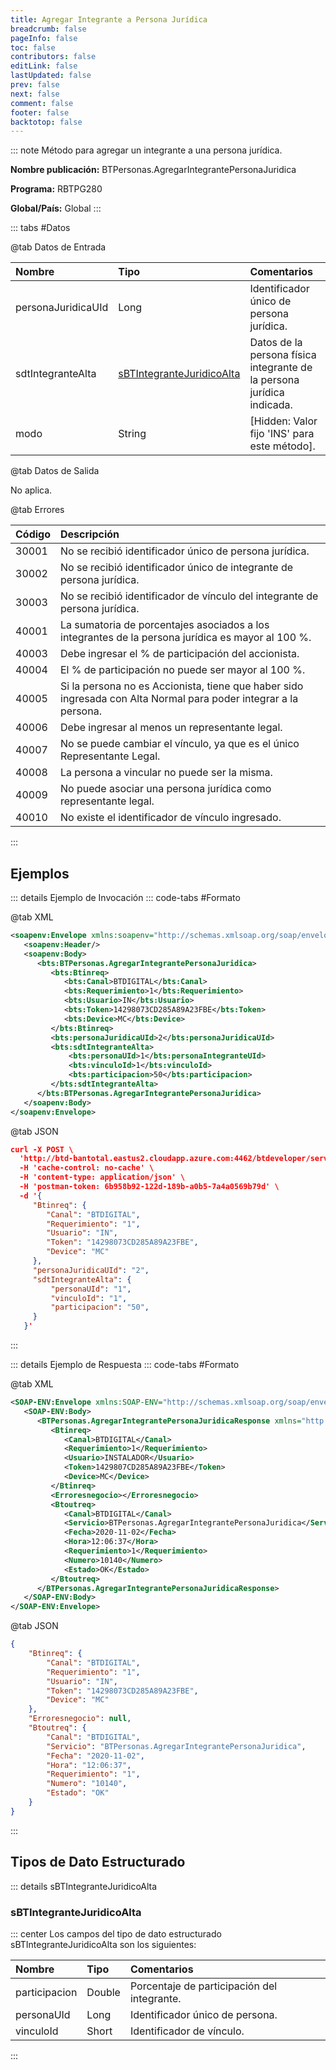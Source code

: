 ```yaml
---
title: Agregar Integrante a Persona Jurídica
breadcrumb: false
pageInfo: false
toc: false
contributors: false
editLink: false
lastUpdated: false
prev: false
next: false
comment: false
footer: false
backtotop: false
---
```


<!-- ABRE DATOS DEL MÉTODO -->
::: note Método para agregar un integrante a una persona jurídica.

**Nombre publicación:** BTPersonas.AgregarIntegrantePersonaJuridica

**Programa:** RBTPG280

**Global/País:** Global
:::
<!-- CIERRA DATOS DEL MÉTODO -->

<!-- ABRE TABLA DE DATOS -->
::: tabs #Datos 

@tab Datos de Entrada

Nombre | Tipo | Comentarios
:--------- | :--------- | :---------
personaJuridicaUId | Long | Identificador único de persona jurídica.
sdtIntegranteAlta | [sBTIntegranteJuridicoAlta](#sbtintegrantejuridicoalta) | Datos de la persona física integrante de la persona jurídica indicada.
modo | String | [Hidden: Valor fijo 'INS' para este método].

@tab Datos de Salida

No aplica.

@tab Errores

Código | Descripción
:--------- | :-----------
30001 | No se recibió identificador único de persona jurídica.
30002 | No se recibió identificador único de integrante de persona jurídica.
30003 | No se recibió identificador de vínculo del integrante de persona jurídica.
40001 | La sumatoria de porcentajes asociados a los integrantes de la persona jurídica es mayor al 100 %.
40003 | Debe ingresar el % de participación del accionista.
40004 | El % de participación no puede ser mayor al 100 %.
40005 | Si la persona no es Accionista, tiene que haber sido ingresada con Alta Normal para poder integrar a la persona.
40006 | Debe ingresar al menos un representante legal.
40007 | No se puede cambiar el vínculo, ya que es el único Representante Legal.
40008 | La persona a vincular no puede ser la misma.
40009 | No puede asociar una persona jurídica como representante legal.
40010 | No existe el identificador de vínculo ingresado.
::: 
<!-- CIERRA TABLA DE DATOS -->

## **Ejemplos**

<!-- ABRE EJEMPLO DE INVOCACIÓN -->
::: details Ejemplo de Invocación 
::: code-tabs #Formato

@tab XML
```xml
<soapenv:Envelope xmlns:soapenv="http://schemas.xmlsoap.org/soap/envelope/" xmlns:bts="http://uy.com.dlya.bantotal/BTSOA/">
   <soapenv:Header/>
   <soapenv:Body>
      <bts:BTPersonas.AgregarIntegrantePersonaJuridica>
         <bts:Btinreq>
            <bts:Canal>BTDIGITAL</bts:Canal>
            <bts:Requerimiento>1</bts:Requerimiento>
            <bts:Usuario>IN</bts:Usuario>
            <bts:Token>14298073CD285A89A23FBE</bts:Token>
            <bts:Device>MC</bts:Device>
         </bts:Btinreq>
         <bts:personaJuridicaUId>2</bts:personaJuridicaUId>
         <bts:sdtIntegranteAlta>
             <bts:personaUId>1</bts:personaIntegranteUId>
             <bts:vinculoId>1</bts:vinculoId>
             <bts:participacion>50</bts:participacion>
         </bts:sdtIntegranteAlta>
      </bts:BTPersonas.AgregarIntegrantePersonaJuridica>
   </soapenv:Body>
</soapenv:Envelope>
```

@tab JSON
```json
curl -X POST \
  'http://btd-bantotal.eastus2.cloudapp.azure.com:4462/btdeveloper/servlet/com.dlya.bantotal.odwsbt_BTPersonas_v1?AgregarIntegrantePersonaJuridica' \
  -H 'cache-control: no-cache' \
  -H 'content-type: application/json' \
  -H 'postman-token: 6b958b92-122d-189b-a0b5-7a4a0569b79d' \
  -d '{
	 "Btinreq": {
		"Canal": "BTDIGITAL",
		"Requerimiento": "1",
		"Usuario": "IN",
		"Token": "14298073CD285A89A23FBE",
		"Device": "MC"
	 },
	 "personaJuridicaUId": "2",
	 "sdtIntegranteAlta": {
		 "personaUId": "1",
		 "vinculoId": "1",
		 "participacion": "50",
	 }
   }'
```
:::
<!-- CIERRA EJEMPLO DE INVOCACIÓN -->

<!-- ABRE EJEMPLO DE RESPUESTA -->
::: details Ejemplo de Respuesta 
::: code-tabs #Formato

@tab XML
```xml
<SOAP-ENV:Envelope xmlns:SOAP-ENV="http://schemas.xmlsoap.org/soap/envelope/" xmlns:xsd="http://www.w3.org/2001/XMLSchema" xmlns:SOAP-ENC="http://schemas.xmlsoap.org/soap/encoding/" xmlns:xsi="http://www.w3.org/2001/XMLSchema-instance">
   <SOAP-ENV:Body>
      <BTPersonas.AgregarIntegrantePersonaJuridicaResponse xmlns="http://uy.com.dlya.bantotal/BTSOA/">
         <Btinreq>
            <Canal>BTDIGITAL</Canal>
            <Requerimiento>1</Requerimiento>
            <Usuario>INSTALADOR</Usuario>
            <Token>1429807CD285A89A23FBE</Token>
            <Device>MC</Device>
         </Btinreq>
         <Erroresnegocio></Erroresnegocio>
         <Btoutreq>
            <Canal>BTDIGITAL</Canal>
            <Servicio>BTPersonas.AgregarIntegrantePersonaJuridica</Servicio>
            <Fecha>2020-11-02</Fecha>
            <Hora>12:06:37</Hora>
            <Requerimiento>1</Requerimiento>
            <Numero>10140</Numero>
            <Estado>OK</Estado>
         </Btoutreq>
      </BTPersonas.AgregarIntegrantePersonaJuridicaResponse>
   </SOAP-ENV:Body>
</SOAP-ENV:Envelope>
```

@tab JSON
```json
{ 
	"Btinreq": { 
		"Canal": "BTDIGITAL", 
		"Requerimiento": "1", 
		"Usuario": "IN", 
		"Token": "14298073CD285A89A23FBE", 
		"Device": "MC" 
	}, 
	"Erroresnegocio": null, 
	"Btoutreq": { 
		"Canal": "BTDIGITAL", 
		"Servicio": "BTPersonas.AgregarIntegrantePersonaJuridica", 
		"Fecha": "2020-11-02", 
		"Hora": "12:06:37", 
		"Requerimiento": "1", 
		"Numero": "10140", 
		"Estado": "OK" 
	} 
}
```
::: 
<!-- CIERRA EJEMPLO DE RESPUESTA -->

## **Tipos de Dato Estructurado**

<!-- ABRE SDT -->
::: details sBTIntegranteJuridicoAlta  

### sBTIntegranteJuridicoAlta

::: center 
Los campos del tipo de dato estructurado sBTIntegranteJuridicoAlta son los siguientes: 

Nombre | Tipo | Comentarios 
:--------- | :----------- | :----------- 
participacion | Double | Porcentaje de participación del integrante. 
personaUId | Long | Identificador único de persona. 
vinculoId | Short | Identificador de vínculo. 
:::
<!-- CIERRA SDT -->